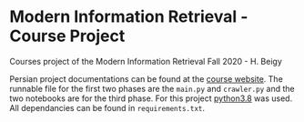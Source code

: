 # Modern Information Retrieval - Course Project
Courses project of the Modern Information Retrieval Fall 2020 - H. Beigy

Persian project documentations can be found at the [course website](http://ce.sharif.edu/courses/99-00/1/ce324-1/index.php). The runnable file for the first two phases are the `main.py` and `crawler.py` and the two notebooks are for the third phase.
For this project [python3.8](https://www.python.org/downloads/release/python-380/) was used. All dependancies can be found in `requirements.txt`.

